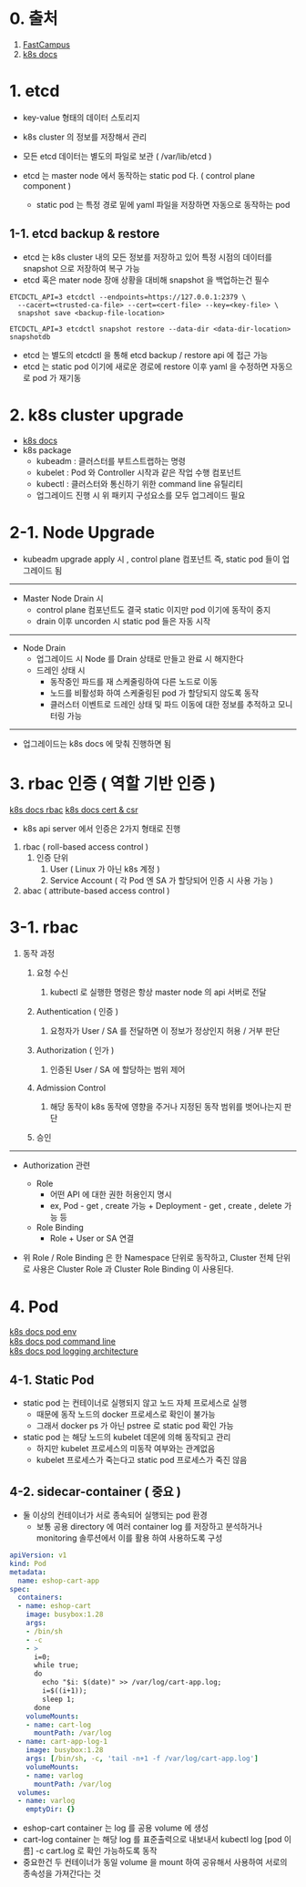 # 0. 출처
1. [FastCampus](https://fastcampus.co.kr/dev_online_kubemsa)
2. [k8s docs](https://kubernetes.io/docs/)

# 1. etcd
- key-value 형태의 데이터 스토리지
- k8s cluster 의 정보를 저장해서 관리
- 모든 etcd 데이터는 별도의 파일로 보관 ( /var/lib/etcd )

- etcd 는 master node 에서 동작하는 static pod 다. ( control plane component )
  - static pod 는 특정 경로 밑에 yaml 파일을 저장하면 자동으로 동작하는 pod

## 1-1. etcd backup & restore
- etcd 는 k8s cluster 내의 모든 정보를 저장하고 있어 특정 시점의 데이터를 snapshot 으로 저장하여 복구 가능
- etcd 혹은 mater node 장애 상황을 대비해 snapshot 을 백업하는건 필수

```shell
ETCDCTL_API=3 etcdctl --endpoints=https://127.0.0.1:2379 \
  --cacert=<trusted-ca-file> --cert=<cert-file> --key=<key-file> \
  snapshot save <backup-file-location>
```

```shell
ETCDCTL_API=3 etcdctl snapshot restore --data-dir <data-dir-location> snapshotdb
```

- etcd 는 별도의 etcdctl 을 통해 etcd backup / restore api 에 접근 가능
- etcd 는 static pod 이기에 새로운 경로에 restore 이후 yaml 을 수정하면 자동으로 pod 가 재기동


# 2. k8s cluster upgrade
- [k8s docs](https://kubernetes.io/ko/docs/tasks/administer-cluster/kubeadm/kubeadm-upgrade/)
- k8s package
  - kubeadm : 클러스터를 부트스트랩하는 명령
  - kubelet : Pod 와 Controller 시작과 같은 작업 수행 컴포넌트
  - kubectl : 클러스터와 통신하기 위한 command line 유틸리티
  - 업그레이드 진행 시 위 패키지 구성요소를 모두 업그레이드 필요

# 2-1. Node Upgrade
- kubeadm upgrade apply 시 , control plane 컴포넌트 즉, static pod 들이 업그레이드 됨
---
- Master Node Drain 시
  - control plane 컴포넌트도 결국 static 이지만 pod 이기에 동작이 중지
  - drain 이후 uncorden 시 static pod 들은 자동 시작
---
- Node Drain
  - 업그레이드 시 Node 를 Drain 상태로 만들고 완료 시 해지한다 
  - 드레인 상태 시 
    - 동작중인 파드를 재 스케줄링하여 다른 노드로 이동
    - 노드를 비활성화 하여 스케줄링된 pod 가 할당되지 않도록 동작
    - 클러스터 이벤트로 드레인 상태 및 파드 이동에 대한 정보를 추적하고 모니터링 가능
---
- 업그레이드는 k8s docs 에 맞춰 진행하면 됨

# 3. rbac 인증 ( 역할 기반 인증 )
[k8s docs rbac](https://kubernetes.io/docs/reference/access-authn-authz/rbac/)
[k8s docs cert & csr](https://kubernetes.io/docs/reference/access-authn-authz/certificate-signing-requests/#normal-user)
- k8s api server 에서 인증은 2가지 형태로 진행

1. rbac ( roll-based access control )
	1. 인증 단위
		1. User ( Linux 가 아닌 k8s 계정 )
		2. Service Account ( 각 Pod 엔 SA 가 할당되어 인증 시 사용 가능 )
2. abac ( attribute-based access control )

# 3-1. rbac
1. 동작 과정
	1. 요청 수신
		1. kubectl 로 실행한 명령은 항상 master node 의 api 서버로 전달
		   
	2. Authentication ( 인증 )
		1. 요청자가 User / SA 를 전달하면 이 정보가 정상인지 허용 / 거부 판단
		   
	3. Authorization ( 인가 )
		1. 인증된 User / SA 에 할당하는 범위 제어
		   
	4. Admission Control
		1. 해당 동작이 k8s 동작에 영향을 주거나 지정된 동작 범위를 벗어나는지 판단
		   
	5. 승인
---
- Authorization 관련
  - Role
	  - 어떤 API 에 대한 권한 허용인지 명시
	  - ex, Pod - get , create 가능 + Deployment - get , create , delete 가능 등
  - Role Binding
	  - Role + User or SA 연결

- 위 Role / Role Binding 은 한 Namespace 단위로 동작하고, Cluster 전체 단위로 사용은 Cluster Role 과 Cluster Role Binding 이 사용된다.


# 4. Pod

[k8s docs pod env](https://kubernetes.io/ko/docs/tasks/inject-data-application/environment-variable-expose-pod-information/)  
[k8s docs pod command line](https://kubernetes.io/ko/docs/tasks/inject-data-application/define-command-argument-container/)  
[k8s docs pod logging architecture](https://kubernetes.io/ko/docs/concepts/cluster-administration/logging/)

## 4-1. Static Pod
- static pod 는 컨테이너로 실행되지 않고 노드 자체 프로세스로 실행
	- 때문에 동작 노드의 docker 프로세스로 확인이 불가능
	- 그래서 docker ps 가 아닌 pstree 로 static pod 확인 가능
- static pod 는 해당 노드의 kubelet 데몬에 의해 동작되고 관리
	- 하지만 kubelet 프로세스의 미동작 여부와는 관계없음
	- kubelet 프로세스가 죽는다고 static pod 프로세스가 죽진 않음

## 4-2. sidecar-container ( 중요 )
- 둘 이상의 컨테이너가 서로 종속되어 실행되는 pod 환경
	- 보통 공용 directory 에 여러 container log 를 저장하고 분석하거나 monitoring 솔루션에서 이를 활용 하여 사용하도록 구성

```yaml
apiVersion: v1
kind: Pod
metadata:
  name: eshop-cart-app
spec:
  containers:
  - name: eshop-cart
    image: busybox:1.28
    args:
    - /bin/sh
    - -c
    - >
      i=0;
      while true;
      do
        echo "$i: $(date)" >> /var/log/cart-app.log;
        i=$((i+1));
        sleep 1;
      done      
    volumeMounts:
    - name: cart-log
      mountPath: /var/log
  - name: cart-app-log-1
    image: busybox:1.28
    args: [/bin/sh, -c, 'tail -n+1 -f /var/log/cart-app.log']
    volumeMounts:
    - name: varlog
      mountPath: /var/log
  volumes:
  - name: varlog
    emptyDir: {}
```

- eshop-cart container 는 log 를 공용 volume 에 생성
- cart-log container 는 해당 log 를 표준출력으로 내보내서 kubectl log [pod 이름] -c cart.log 로 확인 가능하도록 동작
- 중요한건 두 컨테이너가 동일 volume 을 mount 하여 공유해서 사용하여 서로의 종속성을 가져간다는 것






